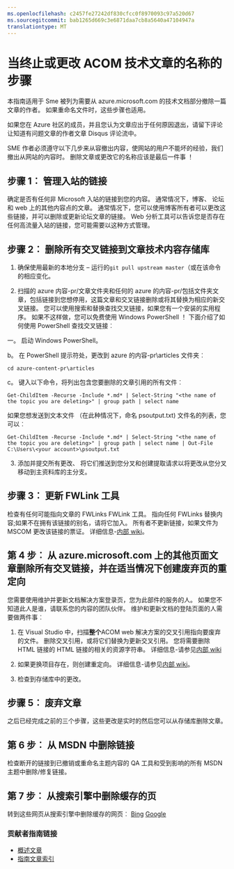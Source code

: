 ```yaml
---
ms.openlocfilehash: c2457fe27242df830cfcc0f8970093c97a520d67
ms.sourcegitcommit: bab1265d669c3e6871daa7cb8a5640a47104947a
translationtype: MT
---
```

# 当终止或更改 ACOM 技术文章的名称的步骤

本指南适用于 Sme 被列为需要从 azure.microsoft.com 的技术文档部分撤除一篇文章的作者。 如果重命名文件时，这些步骤也适用。

如果您在 Azure 社区的成员，并且您认为文章应出于任何原因退出，请留下评论让知道有问题文章的作者文章 Disqus 评论流中。

SME 作者必须遵守以下几步来从容撤出内容，使网站的用户不能坏的经验，我们撤出从网站的内容时。 删除文章或更改它的名称应该是最后一件事 ！

## 步骤 1︰ 管理入站的链接

确定是否有任何非 Microsoft 入站的链接到您的内容。 通常情况下，博客、 论坛和 web 上的其他内容点的文章。 通常情况下，您可以使用博客所有者可以更改这些链接，并可以删除或更新论坛文章的链接。 Web 分析工具可以告诉您是否存在任何高流量入站的链接，您可能需要以这种方式管理。

## 步骤 2︰ 删除所有交叉链接到文章技术内容存储库

1. 确保使用最新的本地分支 – 运行的`git pull upstream master`（或在该命令的相应变化。

2.  扫描的 azure 内容-pr/文章文件夹和任何的 azure 的内容-pr/包括文件夹文章，包括链接到您想停用，这篇文章和交叉链接删除或将其替换为相应的新交叉链接。 您可以使用搜索和替换查找交叉链接，如果您有一个安装的实用程序。 如果不这样做，您可以免费使用 Windows PowerShell ！ 下面介绍了如何使用 PowerShell 查找交叉链接︰

 一。 启动 Windows PowerShell。

 b。 在 PowerShell 提示符处，更改到 azure 的内容-pr\articles 文件夹︰

 `cd azure-content-pr\articles`

 c。 键入以下命令，将列出包含您要删除的文章引用的所有文件︰

 `Get-ChildItem -Recurse -Include *.md* | Select-String "<the name of the topic you are deleting>" | group path | select name`

  如果您想发送到文本文件 （在此种情况下，命名 psoutput.txt) 文件名的列表，您可以︰

  `Get-ChildItem -Recurse -Include *.md* | Select-String "<the name of the topic you are deleting>" | group path | select name | Out-File C:\Users\<your account>\psoutput.txt`

3. 添加并提交所有更改、 将它们推送到您分叉和创建提取请求以将更改从您分叉移动到主资料库的主分支。

## 步骤 3︰ 更新 FWLink 工具

检查有任何可能指向文章的 FWLinks FWLink 工具。 指向任何 FWLinks 替换内容;如果不在拥有该链接的别名，请将它加入。 所有者不更新链接，如果文件为 MSCOM 更改该链接的票证。 详细信息-[内部 wiki](http://sharepoint/sites/azurecontentguidance/wiki/Pages/Manage%20inbound%20links%20to%20retired%20topics.aspx)。

## 第 4 步︰ 从 azure.microsoft.com 上的其他页面文章删除所有交叉链接，并在适当情况下创建废弃页的重定向

您需要使用维护并更新文档解决方案登录页，您为此部件的服务的人。 如果您不知道此人是谁，请联系您的内容的团队伙伴。 维护和更新文档的登陆页面的人需要做两件事︰

1. 在 Visual Studio 中，扫描**整个**ACOM web 解决方案的交叉引用指向要废弃的文件。 删除交叉引用，或将它们替换为更新交叉引用。 您将需要删除 HTML 链接的 HTML 链接的相关的资源字符串。 详细信息-请参见[内部 wiki](http://sharepoint/sites/azurecontentguidance/wiki/Pages/Create%20or%20edit%20a%20service%20landing%20page%20or%20left%20nav.aspx)

2. 如果更换项目存在，则创建重定向。 详细信息-请参见[内部 wiki](http://sharepoint/sites/azurecontentguidance/wiki/Pages/Remove%20published%20pages%20and%20request%20redirects.aspx)。

3. 检查到存储库中的更改。

## 步骤 5︰ 废弃文章

之后已经完成之前的三个步骤，这些更改是实时的然后您可以从存储库删除文章。
## 第 6 步︰ 从 MSDN 中删除链接

检查断开的链接到已撤销或重命名主题内容的 QA 工具和受到影响的所有 MSDN 主题中删除/修复链接。

## 第 7 步︰ 从搜索引擎中删除缓存的页

转到这些网页从搜索引擎中删除缓存的网页︰ [Bing](https://www.bing.com/webmaster/tools/content-removal?rflid=1)
[Google](https://www.google.com/webmasters/tools/removals?pli=1)


### 贡献者指南链接

- [概述文章](./../README.md)
- [指南文章索引](./contributor-guide-index.md)
